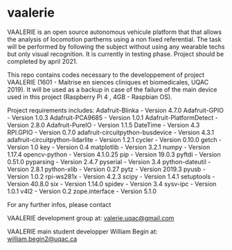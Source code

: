 # vaalerie
VAALERIE is an open source autonomous vehicule platform that that allows the analysis of locomotion partherns using a non fixed referential. The task will be performed by following the subject without using any wearable techs but only visual recognition. It is currently in testing phase. Project should be completed by april 2021.

This repo contains codes necessary to the developpement of project VAALERIE (1601 - Maitrise en siences cliniques et biomedicales, UQAC 2019). It will be used as a backup in case of the failure of the main device used in this project (Raspberry Pi 4 , 4GB - Raspbian OS).

Project requirements includes:
Adafruit-Blinka                  - Version 4.7.0
Adafruit-GPIO                    - Version 1.0.3
Adafruit-PCA9685                 - Version 1.0.1
Adafruit-PlatformDetect          - Version 2.8.0
Adafruit-PureIO                  - Version 1.1.5
DateTime                         - Version 4.3
RPI.GPIO                         - Version 0.7.0
adafruit-circuitpython-busdevice - Version 4.3.1
adafruit-circuitpython-lidarlite - Version 1.2.1
cycler                           - Version 0.10.0
getch                            - Version 1.0
key                              - Version 0.4
matplotlib                       - Version 3.2.1
numpy                            - Version 1.17.4
opencv-python                    - Version 4.1.0.25
pip                              - Version 19.0.3
pyftdi                           - Version 0.51.0
pyparsing                        - Version 2.4.7
pyserial                         - Version 3.4
python-dateutil                  - Version 2.8.1
python-xlib                      - Version 0.27
pytz                             - Version 2019.3
pyusb                            - Version 1.0.2
rpi-ws281x                       - Version 4.2.3
scipy                            - Version 1.4.1
setuptools                       - Version 40.8.0
six                              - Version 1.14.0
spidev                           - Version 3.4
sysv-ipc                         - Version 1.0.1
v4l2                             - Version 0.2
zope.interface                   - Version 5.1.0


For any further infos, please contact

VAALERIE development group at:
valerie.uqac@gmail.com

VAALERIE main student developper William Begin at:
william.begin2@uqac.ca

